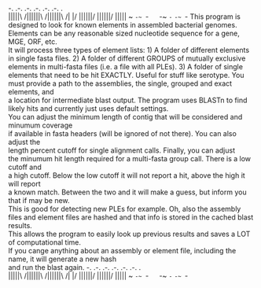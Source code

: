 -. .-.   .-. .-.   .-. .-.   .  
||\|||\ /|||\|||\ /|||\|||\ /|
|/ \|||\|||/ \|||\|||/ \|||\||
~   `-~ `-`   `-~ `-`   `-~ `-
This program is designed to look for known elements in assembled bacterial genomes. \
Elements can be any reasonable sized nucleotide sequence for a gene, MGE, ORF, etc. \
It will process three types of element lists: 
	1) A folder of different elements in single fasta files.
	2) A folder of different GROUPS of mutually exclusive elements in multi-fasta files (i.e. a file with all PLEs).
	3) A folder of single elements that need to be hit EXACTLY. Useful for stuff like serotype.
You must provide a path to the assemblies, the single, grouped and exact elements, and \
a location for intermediate blast output.
The program uses BLASTn to find likely hits and currently just uses default settings. \
You can adjust the minimum length of contig that will be considered and minumum coverage \
if available in fasta headers (will be ignored of not there). You can also adjust the \
length percent cutoff for single alignment calls. Finally, you can adjust \
the minumum hit length required for a multi-fasta group call. There is a low cutoff and \
a high cutoff. Below the low cutoff it will not report a hit, above the high it will report \
a known match. Between the two and it will make a guess, but inform you that if may be new. \
This is good for detecting new PLEs for example.
Oh, also the assembly files and element files are hashed and that info is stored in the cached blast results. \
This allows the program to easily look up previous results and saves a LOT of computational time. \
If you cange anything about an assembly or element file, including the name, it will generate a new hash \
and run the blast again.
-. .-.   .-. .-.   .-. .-.   .  
||\|||\ /|||\|||\ /|||\|||\ /|
|/ \|||\|||/ \|||\|||/ \|||\||
~   `-~ `-`   `-~ `-`   `-~ `-
